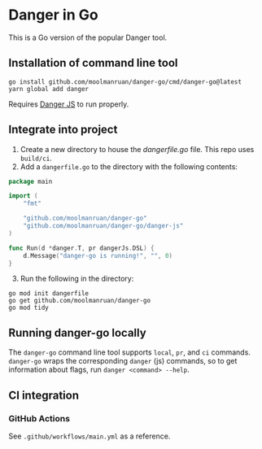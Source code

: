 # Danger in Go

This is a Go version of the popular Danger tool.

## Installation of command line tool

```shell
go install github.com/moolmanruan/danger-go/cmd/danger-go@latest
yarn global add danger
```

Requires [Danger JS](https://danger.systems/js) to run properly.

## Integrate into project

1. Create a new directory to house the *dangerfile.go* file. This repo uses `build/ci`.
2. Add a `dangerfile.go` to the directory with the following contents:
```go
package main

import (
	"fmt"

	"github.com/moolmanruan/danger-go"
	"github.com/moolmanruan/danger-go/danger-js"
)

func Run(d *danger.T, pr dangerJs.DSL) {
	d.Message("danger-go is running!", "", 0)
}
```
3. Run the following in the directory:
```shell
go mod init dangerfile
go get github.com/moolmanruan/danger-go
go mod tidy
```

## Running danger-go locally

The `danger-go` command line tool supports `local`, `pr`, and `ci` commands. `danger-go` wraps the corresponding `danger` (js) commands, so to get information about flags, run `danger <command> --help`.

## CI integration

### GitHub Actions
See `.github/workflows/main.yml` as a reference.
